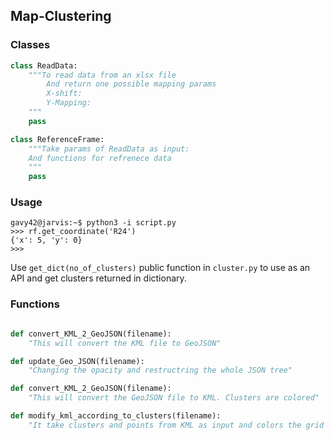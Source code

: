 ## Map-Clustering

### Classes
```python
class ReadData:
	"""To read data from an xlsx file
		And return one possible mapping params
		X-shift:
		Y-Mapping:
	"""
	pass

class ReferenceFrame:
	"""Take params of ReadData as input:
	And functions for refrenece data
	"""
	pass

```

### Usage

```console
gavy42@jarvis:~$ python3 -i script.py
>>> rf.get_coordinate('R24')
{'x': 5, 'y': 0}
>>> 
```

Use `get_dict(no_of_clusters)` public function in `cluster.py` to use as an API and get clusters returned in dictionary.

### Functions

```python

def convert_KML_2_GeoJSON(filename):
	"This will convert the KML file to GeoJSON"

def update_Geo_JSON(filename):
	"Changing the opacity and restructring the whole JSON tree"

def convert_KML_2_GeoJSON(filename):
	"This will convert the GeoJSON file to KML. Clusters are colored"

def modify_kml_according_to_clusters(filename):
	"It take clusters and points from KML as input and colors the grid accordingly "
```
